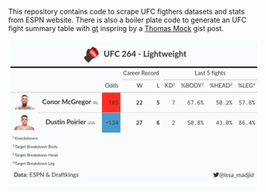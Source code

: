 
This repository contains code to scrape UFC figthers datasets  and stats from ESPN website.
There is also a boiler plate code to generate an UFC fight summary table with [gt](https://gt.rstudio.com/) inspring by  a [Thomas Mock](https://gist.github.com/jthomasmock/4a8851d74d911ce9b90bf7a43c4cdf47) gist post. 

![](Graphics/mcgregor_poirier.png)